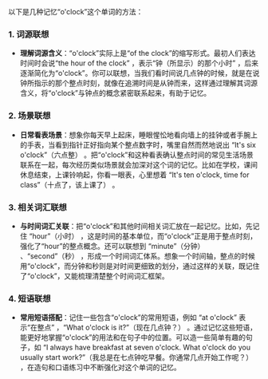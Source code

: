 以下是几种记忆“o'clock”这个单词的方法：

### 1. 词源联想
 - **理解词源含义**：“o'clock”实际上是“of the clock”的缩写形式。最初人们表达时间时会说“the hour of the clock” ，表示“钟（所显示）的那个小时” ，后来逐渐简化为“o'clock”。你可以联想，当我们看时间说几点钟的时候，就是在说钟所指示的那个整点时刻，就像在追溯时间是从钟而来，这样通过理解其词源含义，将“o'clock”与钟点的概念紧密联系起来，有助于记忆。

### 2. 场景联想
 - **日常看表场景**：想象你每天早上起床，睡眼惺忪地看向墙上的挂钟或者手腕上的手表，当看到指针正好指向某个整点数字时，嘴里自然而然地说出 “It's six o'clock”（六点整） 。把“o'clock”和这种看表确认整点时间的常见生活场景联系在一起，每次经历类似场景就会加深对这个词的记忆。比如在学校，课间休息结束，上课铃响起，你看一眼表，心里想着 “It's ten o'clock, time for class”（十点了，该上课了） 。

### 3. 相关词汇联想
 - **与时间词汇关联**：把“o'clock”和其他时间相关词汇放在一起记忆。比如，先记住 “hour”（小时） ，这是时间的基本单位，而“o'clock”正是用于整点时刻，强化了“hour”的整点概念。还可以联想到 “minute”（分钟） 、“second”（秒） ，形成一个时间词汇体系。想象一个时间轴，整点的时候用“o'clock”，而分钟和秒则是对时间更细致的划分，通过这样的关联，既记住了“o'clock”，又能梳理清楚整个时间词汇框架。 

### 4. 短语联想
 - **常用短语搭配**：记住一些包含“o'clock”的常用短语，例如 “at o'clock” 表示“在整点” ，“What o'clock is it?”（现在几点钟？） 。通过记忆这些短语，能更好地掌握“o'clock”的用法和在句子中的位置。可以造一些简单有趣的句子，如 “I always have breakfast at seven o'clock. What o'clock do you usually start work?”（我总是在七点钟吃早餐。你通常几点开始工作呢？） ，在造句和口语练习中不断强化对这个单词的记忆。 